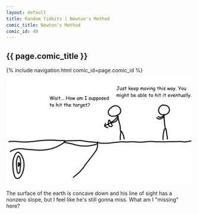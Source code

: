 ```yaml
---
layout: default
title: Random Tidbits | Newton's Method
comic_title: Newton's Method
comic_id: 49
---
```


## {{ page.comic_title }}

{% include navigation.html comic_id=page.comic_id %}

![](/assets/images/49.png)

The surface of the earth is concave down and his line of sight has a nonzero slope, but I feel like he's still gonna miss. What am I "missing" here?
